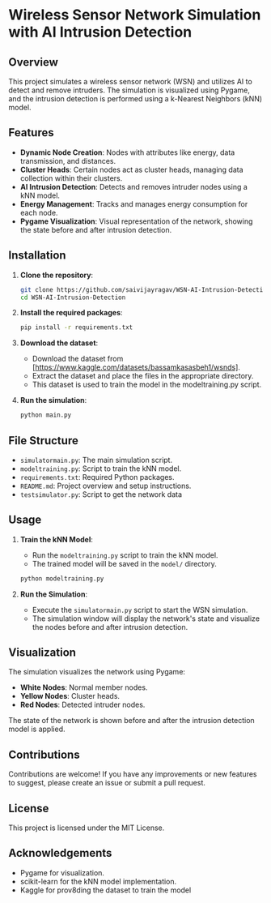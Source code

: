 # Wireless Sensor Network Simulation with AI Intrusion Detection

## Overview
This project simulates a wireless sensor network (WSN) and utilizes AI to detect and remove intruders. The simulation is visualized using Pygame, and the intrusion detection is performed using a k-Nearest Neighbors (kNN) model.

## Features
- **Dynamic Node Creation**: Nodes with attributes like energy, data transmission, and distances.
- **Cluster Heads**: Certain nodes act as cluster heads, managing data collection within their clusters.
- **AI Intrusion Detection**: Detects and removes intruder nodes using a kNN model.
- **Energy Management**: Tracks and manages energy consumption for each node.
- **Pygame Visualization**: Visual representation of the network, showing the state before and after intrusion detection.

## Installation
1. **Clone the repository**:
    ```bash
    git clone https://github.com/saivijayragav/WSN-AI-Intrusion-Detection.git
    cd WSN-AI-Intrusion-Detection
    ```

2. **Install the required packages**:
    ```bash
    pip install -r requirements.txt
    ```
3. **Download the dataset**:
    - Download the dataset from [https://www.kaggle.com/datasets/bassamkasasbeh1/wsnds].
    - Extract the dataset and place the files in the appropriate directory.
    - This dataset is used to train the model in the modeltraining.py script.

4. **Run the simulation**:
    ```bash
    python main.py
    ```

## File Structure
- `simulatormain.py`: The main simulation script.
- `modeltraining.py`: Script to train the kNN model.
- `requirements.txt`: Required Python packages.
- `README.md`: Project overview and setup instructions.
- `testsimulator.py`: Script to get the network data

## Usage
1. **Train the kNN Model**:
    - Run the `modeltraining.py` script to train the kNN model.
    - The trained model will be saved in the `model/` directory.

    ```bash
    python modeltraining.py
    ```

2. **Run the Simulation**:
    - Execute the `simulatormain.py` script to start the WSN simulation.
    - The simulation window will display the network's state and visualize the nodes before and after intrusion detection.


## Visualization
The simulation visualizes the network using Pygame:
- **White Nodes**: Normal member nodes.
- **Yellow Nodes**: Cluster heads.
- **Red Nodes**: Detected intruder nodes.

The state of the network is shown before and after the intrusion detection model is applied.

## Contributions
Contributions are welcome! If you have any improvements or new features to suggest, please create an issue or submit a pull request.

## License
This project is licensed under the MIT License.

## Acknowledgements
- Pygame for visualization.
- scikit-learn for the kNN model implementation.
- Kaggle for prov8ding the dataset to train the model
